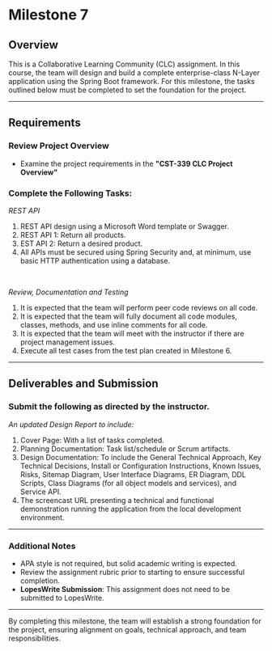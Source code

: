 # Milestone 7

## Overview
This is a Collaborative Learning Community (CLC) assignment. In this course, the team will design and build a complete enterprise-class N-Layer application using the Spring Boot framework. For this milestone, the tasks outlined below must be completed to set the foundation for the project.

---

## Requirements
### Review Project Overview
- Examine the project requirements in the **"CST-339 CLC Project Overview"**

### Complete the Following Tasks:

*REST API*

1. REST API design using a Microsoft Word template or Swagger.
2. REST API 1: Return all products.
3. EST API 2: Return a desired product.
4. All APIs must be secured using Spring Security and, at minimum, use basic HTTP authentication using a database.

<br>

*Review, Documentation and Testing*

1. It is expected that the team will perform peer code reviews on all code.
2. It is expected that the team will fully document all code modules, classes, methods, and use inline comments for all code.
3. It is expected that the team will meet with the instructor if there are project management issues.
4. Execute all test cases from the test plan created in Milestone 6.


---

## Deliverables and Submission

### Submit the following as directed by the instructor.

*An updated Design Report to include:*

1. Cover Page: With a list of tasks completed.
2. Planning Documentation: Task list/schedule or Scrum artifacts.
3. Design Documentation: To include the General Technical Approach, Key Technical Decisions, Install or Configuration Instructions, Known Issues, Risks, Sitemap Diagram, User Interface Diagrams, ER Diagram, DDL Scripts, Class Diagrams (for all object models and services), and Service API.
4. The screencast URL presenting a technical and functional demonstration running the application from the local development environment.

---

### Additional Notes
- APA style is not required, but solid academic writing is expected.
- Review the assignment rubric prior to starting to ensure successful completion.
- **LopesWrite Submission**: This assignment does not need to be submitted to LopesWrite.

---

By completing this milestone, the team will establish a strong foundation for the project, ensuring alignment on goals, technical approach, and team responsibilities.